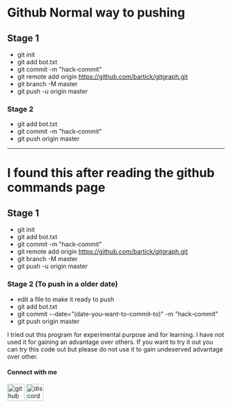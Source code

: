 # Github Normal way to pushing
## Stage 1
* git init
* git add bot.txt
* git commit -m "hack-commit"
* git remote add origin https://github.com/bartick/gitgraph.git
* git branch -M master
* git push -u origin master
### Stage 2
* git add bot.txt
* git commit -m "hack-commit"
* git push origin master

--------------------------------------------

# I found this after reading the github commands page
## Stage 1
* git init
* git add bot.txt
* git commit -m "hack-commit"
* git remote add origin https://github.com/bartick/gitgraph.git
* git branch -M master
* git push -u origin master
### Stage 2 (To push in a older date)
* edit a file to make it ready to push
* git add bot.txt
* git commit --date="(date-you-want-to-commit-to)" -m "hack-commit"
* git push origin master

I tried out this program for experimental purpose and for learning.
I have not used it for gaining an advantage over others.
If you want to try it out you can try this code out but please do not use it to gain undeserved advantage over other.

#### Connect with me
[<img src='https://cdn.jsdelivr.net/npm/simple-icons@3.0.1/icons/github.svg' alt='github' height='40'>](https://github.com/bartick)  [<img src='https://cdn.jsdelivr.net/npm/simple-icons@3.0.1/icons/discord.svg' alt='discord' height='40'>](https://discord.gg/NNGsTQPeMZ)  
